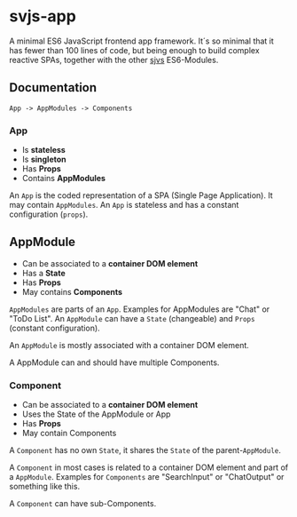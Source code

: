 # svjs-app

A minimal ES6 JavaScript frontend app framework. It´s so minimal that
it has fewer than 100 lines of code, but being enough to build complex
reactive SPAs, together with the other [sjvs](https://github.com/shaack/svjs) ES6-Modules. 

## Documentation

```
App -> AppModules -> Components
```

### App

- Is **stateless**
- Is **singleton**
- Has **Props**
- Contains **AppModules**

An `App` is the coded representation of a SPA (Single Page Application). It may contain `AppModules`. 
An `App` is stateless and has a constant configuration (`props`). 

## AppModule

- Can be associated to a **container DOM element** 
- Has a **State**
- Has **Props**
- May contains **Components**

`AppModules` are parts of an `App`. Examples for AppModules are "Chat" or "ToDo List".
An `AppModule` can have a `State` (changeable) and `Props` (constant configuration).

An `AppModule` is mostly associated with a container DOM element.   

A AppModule can and should have multiple Components.

### Component

- Can be associated to a **container DOM element**
- Uses the State of the AppModule or App
- Has **Props** 
- May contain Components

A `Component` has no own `State`, it shares the `State` of the parent-`AppModule`.

A `Component` in most cases is related to a container DOM element and part of a `AppModule`. 
Examples for `Components` are "SearchInput" or "ChatOutput" or something like this.

A `Component` can have sub-Components.